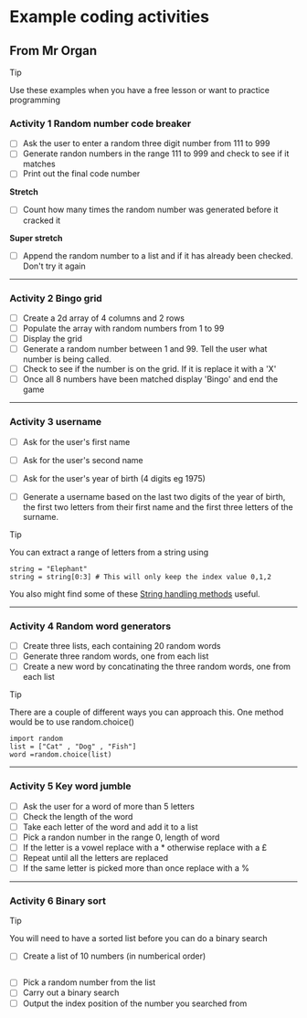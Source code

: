 # Example coding activities
## From Mr Organ

> [!TIP]
Use these examples when you have a free lesson or want to practice programming

### Activity 1 Random number code breaker

- [ ] Ask the user to enter a random three digit number from 111 to 999
- [ ] Generate randon numbers in the range 111 to 999 and check to see if it matches
- [ ] Print out the final code number

**Stretch**
- [ ] Count how many times the random number was generated before it cracked it

**Super stretch**
- [ ] Append the random number to a list and if it has already been checked. Don't try it again

___

### Activity 2 Bingo grid

- [ ] Create a 2d array of 4 columns and 2 rows
- [ ] Populate the array with random numbers from 1 to 99
- [ ] Display the grid
- [ ] Generate a random number between 1 and 99. Tell the user
what number is being called.
- [ ] Check to see if the number is on the grid. If it is 
replace it with a 'X'
- [ ] Once all 8 numbers have been matched display 'Bingo' and 
end the game 

___

### Activity 3 username 

- [ ] Ask for the user's first name
- [ ] Ask for the user's second name
- [ ] Ask for the user's year of birth (4 digits eg 1975)
- [ ] Generate a username based on the last two digits of the year of birth, the first two letters from their first name and the first three letters of the surname.


> [!TIP]
You can extract a range of letters from a string using

```
string = "Elephant"
string = string[0:3] # This will only keep the index value 0,1,2
```
You also might find some of these [String handling methods](https://www.w3schools.com/python/python_ref_string.asp) useful.

___

### Activity 4 Random word generators

- [ ] Create three lists, each containing 20 random words
- [ ] Generate three random words, one from each list
- [ ] Create a new word by concatinating the three random words, one from each list

> [!TIP] 
There are a couple of different ways you can approach this. One method would be to use random.choice()

```
import random
list = ["Cat" , "Dog" , "Fish"]
word =random.choice(list)
```
___

### Activity 5 Key word jumble

- [ ] Ask the user for a word of more than 5 letters
- [ ] Check the length of the word
- [ ] Take each letter of the word and add it to a list
- [ ] Pick a randon number in the range 0, length of word
- [ ] If the letter is a vowel replace with a * otherwise replace with a £
- [ ] Repeat until all the letters are replaced
- [ ] If the same letter is picked more than once replace with a %

___

### Activity 6 Binary sort

> [!TIP]
You will need to have a sorted list before you can do a binary search

- [ ]   Create a list of 10 numbers (in numberical order)
``` list = [1, 5, 27, 89, 125, 256, 257, 300, 310, 320]
```
- [ ]    Pick a random number from the list
- [ ]    Carry out a binary search
- [ ]    Output the index position of the number you searched from